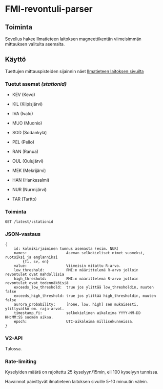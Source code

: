 
  

# FMI-revontuli-parser

  

  

## Toiminta

  

Sovellus hakee Ilmatieteen laitoksen magneettikentän viimeisimmän mittauksen valitulta asemalta.

  

## Käyttö

  

Tuettujen mittauspisteiden sijainnin näet [Ilmatieteen laitoksen sivuilta](https://www.ilmatieteenlaitos.fi/revontulet-ja-avaruussaa)

  

### Tuetut asemat _(stationid)_

- KEV (Kevo)

  

- KIL (Kilpisjärvi)

  

- IVA (Ivalo)

  

- MUO (Muonio)

  

- SOD (Sodankylä)

  

- PEL (Pello)

  

- RAN (Ranua)

  

- OUL (Oulujärvi)

  

- MEK (Mekrijärvi)

  

- HAN (Hankasalmi)

  

- NUR (Nurmijärvi)

  

- TAR (Tartto)

  

### Toiminta

`GET /latest/:stationid`



  

### JSON-vastaus

  
```
{
    id: kolmikirjaiminen tunnus asemasta (esim. NUR)
    names:                  Aseman selkokieliset nimet suomeksi, ruotsiksi ja englanniksi
        {fi, sv, en}
    value:                  Viimeisin mitattu R-arvo.
    low_threshold:          FMI:n määrittelemä R-arvo jolloin revontulet ovat mahdollisia
    high_threshold:         FMI:n määrittelemä R-arvo jolloin revontulet ovat todennäköisiä
    exceeds_low_threshold:  true jos ylittää low_thresholdin, muuten false
    exceeds_high_threshold: true jos ylittää high_thresholdin, muuten false
    aurora_probability:     [none, low, high] sen mukaisesti, ylittyvätkö em. raja-arvot.
    timestamp_fi:           selkokielinen aikaleima YYYY-MM-DD HH:MM:SS suomen aikaa.
    epoch:                  UTC-aikaleima millisekunneissa. 
}
```

### V2-API

Tulossa.

### Rate-limiting

Kyselyiden määrä on rajoitettu 25 kyselyyn/15min, eli 100 kyselyyn tunnissa.

Havainnot päivittyvät ilmatieteen laitoksen sivuille 5-10 minuutin välein. 
